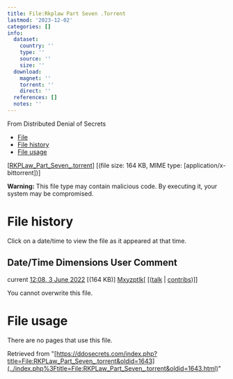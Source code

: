 ```yaml
---
title: File:Rkplaw Part Seven .Torrent
lastmod: '2023-12-02'
categories: []
info:
  dataset:
    country: ''
    type: ''
    source: ''
    size: ''
  download:
    magnet: ''
    torrent: ''
    direct: ''
  references: []
  notes: ''
---
```




From Distributed Denial of Secrets

- [File](./File:RKPLaw_Part_Seven_.torrent.html#file)
- [File history](./File:RKPLaw_Part_Seven_.torrent.html#filehistory)
- [File usage](./File:RKPLaw_Part_Seven_.torrent.html#filelinks)

[[RKPLaw_Part_Seven_.torrent](../images/f/fd/RKPLaw_Part_Seven_.torrent "RKPLaw Part Seven .torrent")]
‎[(file size: 164 KB, MIME type:
[application/x-bittorrent])]

**Warning:** This file type may contain malicious code. By executing it,
your system may be compromised.

# File history

Click on a date/time to view the file as it appeared at that time.

Date/Time Dimensions User Comment
---
current [12:08, 3 June 2022](../images/f/fd/RKPLaw_Part_Seven_.torrent) [(164 KB)] [Mxyzptlk](../index.php%3Ftitle=User:Mxyzptlk&action=edit&redlink=1.html "User:Mxyzptlk (page does not exist)")[ [([talk](../index.php%3Ftitle=User_talk:Mxyzptlk&action=edit&redlink=1.html "User talk:Mxyzptlk (page does not exist)") | [contribs](./Special:Contributions/Mxyzptlk.html "Special:Contributions/Mxyzptlk"))]]

You cannot overwrite this file.

# File usage

There are no pages that use this file.

Retrieved from
"[https://ddosecrets.com/index.php?title=File:RKPLaw_Part_Seven_.torrent&oldid=1643](../index.php%3Ftitle=File:RKPLaw_Part_Seven_.torrent&oldid=1643.html)"


